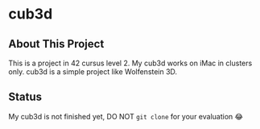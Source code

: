# cub3d

## About This Project
This is a project in 42 cursus level 2.
My cub3d works on iMac in clusters only.
cub3d is a simple project like Wolfenstein 3D.

## Status
My cub3d is not finished yet, DO NOT `git clone` for your evaluation 😂

